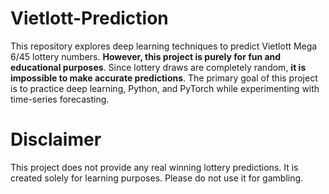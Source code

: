 # Vietlott-Prediction
This repository explores deep learning techniques to predict Vietlott Mega 6/45 lottery numbers. **However, this project is purely for fun and educational purposes**. Since lottery draws are completely random, **it is impossible to make accurate predictions**. The primary goal of this project is to practice deep learning, Python, and PyTorch while experimenting with time-series forecasting.

# Disclaimer
This project does not provide any real winning lottery predictions. It is created solely for learning purposes. Please do not use it for gambling.